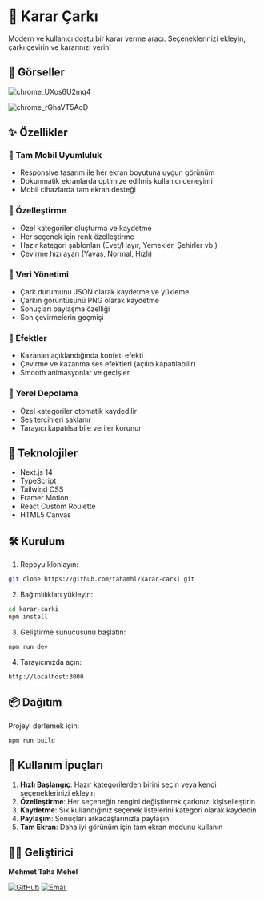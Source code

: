 # 🎯 Karar Çarkı

Modern ve kullanıcı dostu bir karar verme aracı. Seçeneklerinizi ekleyin, çarkı çevirin ve kararınızı verin!

## 📸 Görseller

![chrome_UXos6U2mq4](https://github.com/user-attachments/assets/ca9da8cc-a6e0-44d0-ace2-5fd0e696666a)


![chrome_rGhaVT5AoD](https://github.com/user-attachments/assets/181cd24b-5841-49ee-9dbc-645fa94cf841)


## ✨ Özellikler

### 📱 Tam Mobil Uyumluluk
- Responsive tasarım ile her ekran boyutuna uygun görünüm
- Dokunmatik ekranlarda optimize edilmiş kullanıcı deneyimi
- Mobil cihazlarda tam ekran desteği

### 🎨 Özelleştirme
- Özel kategoriler oluşturma ve kaydetme
- Her seçenek için renk özelleştirme
- Hazır kategori şablonları (Evet/Hayır, Yemekler, Şehirler vb.)
- Çevirme hızı ayarı (Yavaş, Normal, Hızlı)

### 🔄 Veri Yönetimi
- Çark durumunu JSON olarak kaydetme ve yükleme
- Çarkın görüntüsünü PNG olarak kaydetme
- Sonuçları paylaşma özelliği
- Son çevirmelerin geçmişi

### 🎉 Efektler
- Kazanan açıklandığında konfeti efekti
- Çevirme ve kazanma ses efektleri (açılıp kapatılabilir)
- Smooth animasyonlar ve geçişler

### 💾 Yerel Depolama
- Özel kategoriler otomatik kaydedilir
- Ses tercihleri saklanır
- Tarayıcı kapatılsa bile veriler korunur

## 🚀 Teknolojiler

- Next.js 14
- TypeScript
- Tailwind CSS
- Framer Motion
- React Custom Roulette
- HTML5 Canvas

## 🛠️ Kurulum

1. Repoyu klonlayın:
```bash
git clone https://github.com/tahamhl/karar-carki.git
```

2. Bağımlılıkları yükleyin:
```bash
cd karar-carki
npm install
```

3. Geliştirme sunucusunu başlatın:
```bash
npm run dev
```

4. Tarayıcınızda açın:
```
http://localhost:3000
```

## 📦 Dağıtım

Projeyi derlemek için:
```bash
npm run build
```

## 🌟 Kullanım İpuçları

1. **Hızlı Başlangıç**: Hazır kategorilerden birini seçin veya kendi seçeneklerinizi ekleyin
2. **Özelleştirme**: Her seçeneğin rengini değiştirerek çarkınızı kişiselleştirin
3. **Kaydetme**: Sık kullandığınız seçenek listelerini kategori olarak kaydedin
4. **Paylaşım**: Sonuçları arkadaşlarınızla paylaşın
5. **Tam Ekran**: Daha iyi görünüm için tam ekran modunu kullanın

## 👨‍💻 Geliştirici

**Mehmet Taha Mehel**

[![GitHub](https://img.shields.io/badge/GitHub-tahamhl-black?style=flat&logo=github)](https://github.com/tahamhl)
[![Email](https://img.shields.io/badge/Email-tahamehel1%40gmail.com-red?style=flat&logo=gmail)](mailto:tahamehel1@gmail.com)
